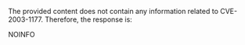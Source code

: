 The provided content does not contain any information related to CVE-2003-1177. Therefore, the response is:

NOINFO